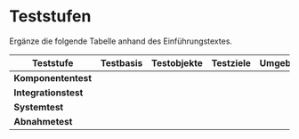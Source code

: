 # Teststufen

Ergänze die folgende Tabelle anhand des Einführungstextes.

| **Teststufe**        | **Testbasis** | **Testobjekte** | **Testziele** | **Umgebung** | **Tester** |
|----------------------|---------------|-----------------|---------------|--------------|------------|
| **Komponententest**  |               |                 |               |              |            |
| **Integrationstest** |               |                 |               |              |            |
| **Systemtest**       |               |                 |               |              |            |
| **Abnahmetest**      |               |                 |               |              |            |
